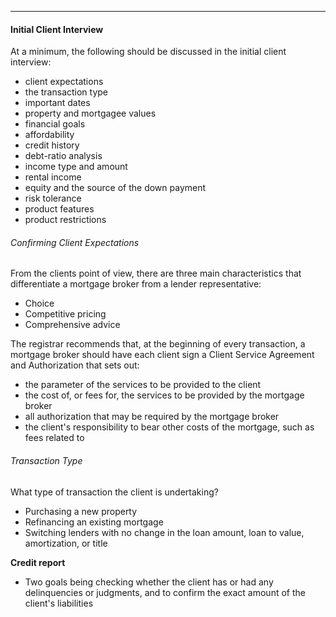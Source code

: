***
#### Initial Client Interview
At a minimum, the following should be discussed in the initial client interview:
* client expectations
* the transaction type
* important dates
* property and mortgagee values
* financial goals
* affordability
* credit history
* debt-ratio analysis
* income type and amount
* rental income
* equity and the source of the down payment
* risk tolerance
* product features
* product restrictions

###### Confirming Client Expectations
From the clients point of view, there are three main characteristics that differentiate a mortgage broker from a lender representative:
* Choice
* Competitive pricing
* Comprehensive advice

The registrar recommends that, at the beginning of every transaction, a mortgage broker should have each client sign a Client Service Agreement and Authorization that sets out:
* the parameter of the services to be provided to the client
* the cost of, or fees for, the services to be provided by the mortgage broker
* all authorization that may be required by the mortgage broker
* the client's responsibility to bear other costs of the mortgage, such as fees related to

###### Transaction Type
What type of transaction the client is undertaking?
* Purchasing a new property
* Refinancing an existing mortgage
* Switching lenders with no change in the loan amount, loan to value, amortization, or title

**Credit report**
* Two goals being checking whether the client has or had any delinquencies or judgments, and to confirm the exact amount of the client's liabilities
